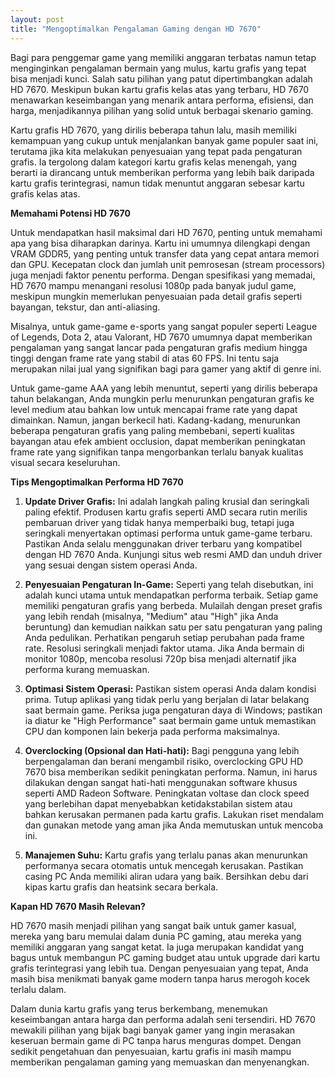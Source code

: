 ```yaml
---
layout: post
title: "Mengoptimalkan Pengalaman Gaming dengan HD 7670"
---
```


Bagi para penggemar game yang memiliki anggaran terbatas namun tetap menginginkan pengalaman bermain yang mulus, kartu grafis yang tepat bisa menjadi kunci. Salah satu pilihan yang patut dipertimbangkan adalah HD 7670. Meskipun bukan kartu grafis kelas atas yang terbaru, HD 7670 menawarkan keseimbangan yang menarik antara performa, efisiensi, dan harga, menjadikannya pilihan yang solid untuk berbagai skenario gaming.

Kartu grafis HD 7670, yang dirilis beberapa tahun lalu, masih memiliki kemampuan yang cukup untuk menjalankan banyak game populer saat ini, terutama jika kita melakukan penyesuaian yang tepat pada pengaturan grafis. Ia tergolong dalam kategori kartu grafis kelas menengah, yang berarti ia dirancang untuk memberikan performa yang lebih baik daripada kartu grafis terintegrasi, namun tidak menuntut anggaran sebesar kartu grafis kelas atas.

**Memahami Potensi HD 7670**

Untuk mendapatkan hasil maksimal dari HD 7670, penting untuk memahami apa yang bisa diharapkan darinya. Kartu ini umumnya dilengkapi dengan VRAM GDDR5, yang penting untuk transfer data yang cepat antara memori dan GPU. Kecepatan clock dan jumlah unit pemrosesan (stream processors) juga menjadi faktor penentu performa. Dengan spesifikasi yang memadai, HD 7670 mampu menangani resolusi 1080p pada banyak judul game, meskipun mungkin memerlukan penyesuaian pada detail grafis seperti bayangan, tekstur, dan anti-aliasing.

Misalnya, untuk game-game e-sports yang sangat populer seperti League of Legends, Dota 2, atau Valorant, HD 7670 umumnya dapat memberikan pengalaman yang sangat lancar pada pengaturan grafis medium hingga tinggi dengan frame rate yang stabil di atas 60 FPS. Ini tentu saja merupakan nilai jual yang signifikan bagi para gamer yang aktif di genre ini.

Untuk game-game AAA yang lebih menuntut, seperti yang dirilis beberapa tahun belakangan, Anda mungkin perlu menurunkan pengaturan grafis ke level medium atau bahkan low untuk mencapai frame rate yang dapat dimainkan. Namun, jangan berkecil hati. Kadang-kadang, menurunkan beberapa pengaturan grafis yang paling membebani, seperti kualitas bayangan atau efek ambient occlusion, dapat memberikan peningkatan frame rate yang signifikan tanpa mengorbankan terlalu banyak kualitas visual secara keseluruhan.

**Tips Mengoptimalkan Performa HD 7670**

1.  **Update Driver Grafis:** Ini adalah langkah paling krusial dan seringkali paling efektif. Produsen kartu grafis seperti AMD secara rutin merilis pembaruan driver yang tidak hanya memperbaiki bug, tetapi juga seringkali menyertakan optimasi performa untuk game-game terbaru. Pastikan Anda selalu menggunakan driver terbaru yang kompatibel dengan HD 7670 Anda. Kunjungi situs web resmi AMD dan unduh driver yang sesuai dengan sistem operasi Anda.

2.  **Penyesuaian Pengaturan In-Game:** Seperti yang telah disebutkan, ini adalah kunci utama untuk mendapatkan performa terbaik. Setiap game memiliki pengaturan grafis yang berbeda. Mulailah dengan preset grafis yang lebih rendah (misalnya, "Medium" atau "High" jika Anda beruntung) dan kemudian naikkan satu per satu pengaturan yang paling Anda pedulikan. Perhatikan pengaruh setiap perubahan pada frame rate. Resolusi seringkali menjadi faktor utama. Jika Anda bermain di monitor 1080p, mencoba resolusi 720p bisa menjadi alternatif jika performa kurang memuaskan.

3.  **Optimasi Sistem Operasi:** Pastikan sistem operasi Anda dalam kondisi prima. Tutup aplikasi yang tidak perlu yang berjalan di latar belakang saat bermain game. Periksa juga pengaturan daya di Windows; pastikan ia diatur ke "High Performance" saat bermain game untuk memastikan CPU dan komponen lain bekerja pada performa maksimalnya.

4.  **Overclocking (Opsional dan Hati-hati):** Bagi pengguna yang lebih berpengalaman dan berani mengambil risiko, overclocking GPU HD 7670 bisa memberikan sedikit peningkatan performa. Namun, ini harus dilakukan dengan sangat hati-hati menggunakan software khusus seperti AMD Radeon Software. Peningkatan voltase dan clock speed yang berlebihan dapat menyebabkan ketidakstabilan sistem atau bahkan kerusakan permanen pada kartu grafis. Lakukan riset mendalam dan gunakan metode yang aman jika Anda memutuskan untuk mencoba ini.

5.  **Manajemen Suhu:** Kartu grafis yang terlalu panas akan menurunkan performanya secara otomatis untuk mencegah kerusakan. Pastikan casing PC Anda memiliki aliran udara yang baik. Bersihkan debu dari kipas kartu grafis dan heatsink secara berkala.

**Kapan HD 7670 Masih Relevan?**

HD 7670 masih menjadi pilihan yang sangat baik untuk gamer kasual, mereka yang baru memulai dalam dunia PC gaming, atau mereka yang memiliki anggaran yang sangat ketat. Ia juga merupakan kandidat yang bagus untuk membangun PC gaming budget atau untuk upgrade dari kartu grafis terintegrasi yang lebih tua. Dengan penyesuaian yang tepat, Anda masih bisa menikmati banyak game modern tanpa harus merogoh kocek terlalu dalam.

Dalam dunia kartu grafis yang terus berkembang, menemukan keseimbangan antara harga dan performa adalah seni tersendiri. HD 7670 mewakili pilihan yang bijak bagi banyak gamer yang ingin merasakan keseruan bermain game di PC tanpa harus menguras dompet. Dengan sedikit pengetahuan dan penyesuaian, kartu grafis ini masih mampu memberikan pengalaman gaming yang memuaskan dan menyenangkan.
